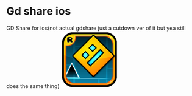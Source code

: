 # Gd share ios
GD Share for ios(not actual gdshare just a cutdown ver of it but yea still does the same thing)
<img src="logo.png" width="150" alt="the mod's logo" />

